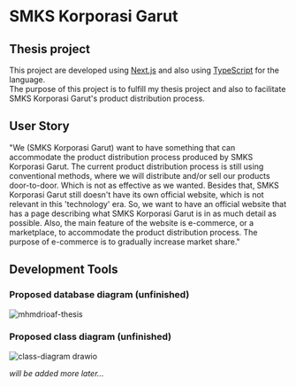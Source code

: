# SMKS Korporasi Garut

## Thesis project

This project are developed using [Next.js](https://nextjs.org/) and also using [TypeScript](https://www.typescriptlang.org/) for the language.  
The purpose of this project is to fulfill my thesis project and also to facilitate SMKS Korporasi Garut's product distribution process.

## User Story

"We (SMKS Korporasi Garut) want to have something that can accommodate the product distribution process produced by SMKS Korporasi Garut. The current product distribution process is still using conventional methods, where we will distribute and/or sell our products door-to-door. Which is not as effective as we wanted. Besides that, SMKS Korporasi Garut still doesn't have its own official website, which is not relevant in this 'technology' era. So, we want to have an official website that has a page describing what SMKS Korporasi Garut is in as much detail as possible. Also, the main feature of the website is e-commerce, or a marketplace, to accommodate the product distribution process. The purpose of e-commerce is to gradually increase market share."

## Development Tools

### Proposed database diagram (unfinished)  
![mhmdrioaf-thesis](https://github.com/mhmdrioaf/korporasi-garut-marketplace/assets/77482212/b6559f2c-eb33-4f49-b33a-2151f1af53a5)

### Proposed class diagram (unfinished)  
![class-diagram drawio](https://github.com/mhmdrioaf/korporasi-garut-marketplace/assets/77482212/5850e1b6-ed0d-46da-b777-1b1af661bd9f)

_will be added more later..._
